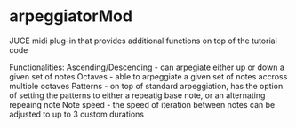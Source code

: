 # arpeggiatorMod
JUCE midi plug-in that provides additional functions on top of the tutorial code

Functionalities:
Ascending/Descending - can arpegiate either up or down a given set of notes
Octaves - able to arpeggiate a given set of notes accross multiple octaves
Patterns - on top of standard arpeggiation, has the option of setting the patterns to either a repeatig base note, or an alternating repeaing note
Note speed - the speed of iteration between notes can be adjusted to up to 3 custom durations
